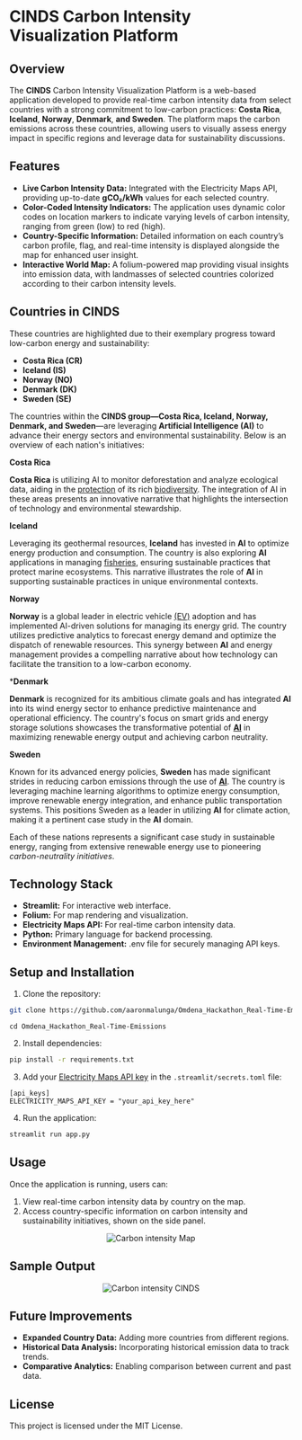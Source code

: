 
# **CINDS Carbon Intensity Visualization Platform**

## __Overview__

The **CINDS** Carbon Intensity Visualization Platform is a web-based application developed to provide real-time carbon intensity data from select countries with a strong commitment to low-carbon practices: **Costa Rica**, **Iceland**, **Norway**, **Denmark**, **and Sweden**. The platform maps the carbon emissions across these countries, allowing users to visually assess energy impact in specific regions and leverage data for sustainability discussions.

## **Features**

* **Live Carbon Intensity Data:** Integrated with the Electricity Maps API, providing up-to-date **gCO₂/kWh** values for each selected country.
* **Color-Coded Intensity Indicators:** The application uses dynamic color codes on location markers to indicate varying levels of carbon intensity, ranging from green (low) to red (high).
* **Country-Specific Information:** Detailed information on each country’s carbon profile, flag, and real-time intensity is displayed alongside the map for enhanced user insight.
* **Interactive World Map:** A folium-powered map providing visual insights into emission data, with landmasses of selected countries colorized according to their carbon intensity levels.

## **Countries in CINDS**

These countries are highlighted due to their exemplary progress toward low-carbon energy and sustainability:

* **Costa Rica (CR)**
* **Iceland (IS)**
* **Norway (NO)**
* **Denmark (DK)**
* **Sweden (SE)**


The countries within the **CINDS group—Costa Rica, Iceland, Norway, Denmark, and Sweden**—are leveraging **Artificial Intelligence (AI)** to advance their energy sectors and environmental sustainability. Below is an overview of each nation's initiatives:

**Costa Rica**

**Costa Rica** is utilizing AI to monitor deforestation and analyze ecological data, aiding in the [protection](https://ticotimes.net/2023/11/08/ai-and-eco-acoustics-safeguard-macaws-in-costa-rica) of its rich [biodiversity](https://www.mcgill.ca/desautels/channels/news/artificial-intelligence-helping-costa-rica-ngos-preserve-biodiversity-351756). The integration of AI in these areas presents an innovative narrative that highlights the intersection of technology and environmental stewardship.

**Iceland**

Leveraging its geothermal resources, **Iceland** has invested in **AI** to optimize energy production and consumption. The country is also exploring **AI** applications in managing [fisheries](https://vericatch.com/the-rise-of-ai-in-fisheries-technology/), ensuring sustainable practices that protect marine ecosystems. This narrative illustrates the role of **AI** in supporting sustainable practices in unique environmental contexts. 

**Norway**

**Norway** is a global leader in electric vehicle [(EV)](https://www.mckinsey.com/industries/automotive-and-assembly/our-insights/what-norways-experience-reveals-about-the-ev-charging-market) adoption and has implemented AI-driven solutions for managing its energy grid. The country utilizes predictive analytics to forecast energy demand and optimize the dispatch of renewable resources. This synergy between **AI** and energy management provides a compelling narrative about how technology can facilitate the transition to a low-carbon economy. 

***Denmark**

**Denmark** is recognized for its ambitious climate goals and has integrated **AI** into its wind energy sector to enhance predictive maintenance and operational efficiency. The country's focus on smart grids and energy storage solutions showcases the transformative potential of [**AI**](https://www.energycluster.dk/en/new-drone-technology-uses-artificial-intelligence-to-examine-offshore-wind-turbine-blades/) in maximizing renewable energy output and achieving carbon neutrality. 

**Sweden**

Known for its advanced energy policies, **Sweden** has made significant strides in reducing carbon emissions through the use of [**AI**](https://www.ai.se/en/sector-initiatives/energy). The country is leveraging machine learning algorithms to optimize energy consumption, improve renewable energy integration, and enhance public transportation systems. This positions Sweden as a leader in utilizing **AI** for climate action, making it a pertinent case study in the **AI** domain.
  
Each of these nations represents a significant case study in sustainable energy, ranging from extensive renewable energy use to pioneering *carbon-neutrality initiatives*.

## **Technology Stack**

* **Streamlit:** For interactive web interface.
* **Folium:** For map rendering and visualization.
* **Electricity Maps API:** For real-time carbon intensity data.
* **Python:** Primary language for backend processing.
* **Environment Management:** .env file for securely managing API keys.

## Setup and Installation

1. Clone the repository:
```bash
git clone https://github.com/aaronmalunga/Omdena_Hackathon_Real-Time-Emissions.git
```
```
cd Omdena_Hackathon_Real-Time-Emissions
```

2. Install dependencies:
```bash
pip install -r requirements.txt
```

3. Add your [Electricity Maps API key](https://api-portal.electricitymaps.com/) in the `.streamlit/secrets.toml` file:
```plaintext
[api_keys]
ELECTRICITY_MAPS_API_KEY = "your_api_key_here"
```

4. Run the application:
```bash
streamlit run app.py
```

## **Usage**

Once the application is running, users can:

1. View real-time carbon intensity data by country on the map.
2. Access country-specific information on carbon intensity and sustainability initiatives, shown on the side panel.

 <div align="center">  
   
![Carbon intensity Map](https://github.com/aaronmalunga/Omdena_Hackathon_Real-Time-Emissions/blob/main/Carbon%20intensity%20map.PNG)

</div>

## **Sample Output**

<div align="center">
  
![Carbon intensity CINDS](https://github.com/aaronmalunga/Omdena_Hackathon_Real-Time-Emissions/blob/main/carbon%20intensity%20CINDS.PNG)

</div>

## **Future Improvements**

* **Expanded Country Data:** Adding more countries from different regions.
* **Historical Data Analysis:** Incorporating historical emission data to track trends.
* **Comparative Analytics:** Enabling comparison between current and past data.
  
## **License**

This project is licensed under the MIT License.

